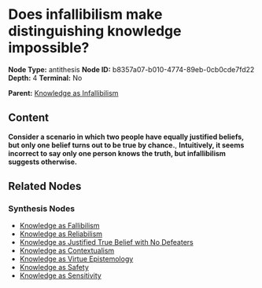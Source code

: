 # Does infallibilism make distinguishing knowledge impossible?

**Node Type:** antithesis
**Node ID:** b8357a07-b010-4774-89eb-0cb0cde7fd22
**Depth:** 4
**Terminal:** No

**Parent:** [Knowledge as Infallibilism](knowledge-as-infallibilism-synthesis-2d89776c-027c-4443-b2cb-5954fd30d686.md)

## Content

**Consider a scenario in which two people have equally justified beliefs, but only one belief turns out to be true by chance.**, **Intuitively, it seems incorrect to say only one person knows the truth, but infallibilism suggests otherwise.**

## Related Nodes

### Synthesis Nodes

- [Knowledge as Fallibilism](knowledge-as-fallibilism-synthesis-d47a7cd9-ee5d-4d61-85e5-4cca7f06b062.md)
- [Knowledge as Reliabilism](knowledge-as-reliabilism-synthesis-874f72df-1f81-4eb4-a9ab-3bbeec478d0b.md)
- [Knowledge as Justified True Belief with No Defeaters](knowledge-as-justified-true-belief-with-no-defeaters-synthesis-db822f3e-1989-4c64-b19f-c739098fec60.md)
- [Knowledge as Contextualism](knowledge-as-contextualism-synthesis-32c6cc5f-59fc-448f-a547-d8db435c8593.md)
- [Knowledge as Virtue Epistemology](knowledge-as-virtue-epistemology-synthesis-23c7c139-fdc7-4699-b573-60543b0643d9.md)
- [Knowledge as Safety](knowledge-as-safety-synthesis-70a0fc1a-80c7-43c1-8c2c-228974f32daf.md)
- [Knowledge as Sensitivity](knowledge-as-sensitivity-synthesis-5072e44f-06fd-4a4a-a36f-1297f47efdd7.md)
